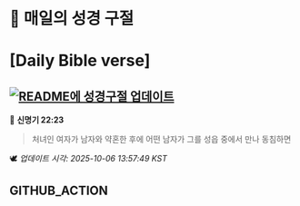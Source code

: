 # 🙏 매일의 성경 구절
# [Daily Bible verse]
## [![README에 성경구절 업데이트](https://github.com/DONGSUKA/first_test/actions/workflows/update-readme-bible.yml/badge.svg)](https://github.com/DONGSUKA/first_test/actions/workflows/update-readme-bible.yml)
<!-- START_BIBLE_VERSE -->
📖 **신명기 22:23**
> 처녀인 여자가 남자와 약혼한 후에 어떤 남자가 그를 성읍 중에서 만나 동침하면

🕊️ _업데이트 시각: 2025-10-06 13:57:49 KST_
  <!-- END_BIBLE_VERSE -->
## GITHUB_ACTION
